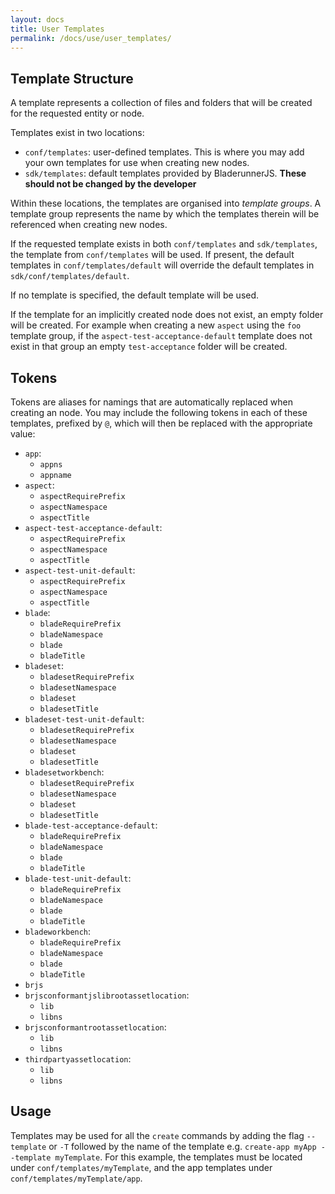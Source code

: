 ```yaml
---
layout: docs
title: User Templates
permalink: /docs/use/user_templates/
---
```


## Template Structure

A template represents a collection of files and folders that will be created for the requested entity or node.

Templates exist in two locations:

- `conf/templates`: user-defined templates. This is where you may add your own templates for use when creating new nodes.
- `sdk/templates`: default templates provided by BladerunnerJS. **These should not be changed by the developer**

Within these locations, the templates are organised into *template groups*. A template group represents the name by which the templates therein will be referenced when creating new nodes.

If the requested template exists in both `conf/templates` and `sdk/templates`, the template from `conf/templates` will be used. If present, the default templates in `conf/templates/default` will override the default templates in `sdk/conf/templates/default`.

If no template is specified, the default template will be used.

If the template for an implicitly created node does not exist, an empty folder will be created. For example when creating a new `aspect` using the `foo` template group, if the `aspect-test-acceptance-default` template does not exist in that group an empty `test-acceptance` folder will be created.

## Tokens
Tokens are aliases for namings that are automatically replaced when creating an node. You may include the following tokens in each of these templates, prefixed by `@`, which will then be replaced with the appropriate value:

- `app`:
	- `appns`
	- `appname`
- `aspect`:
	- `aspectRequirePrefix`
	- `aspectNamespace`
	- `aspectTitle`
- `aspect-test-acceptance-default`:
	- `aspectRequirePrefix`
	- `aspectNamespace`
	- `aspectTitle`
- `aspect-test-unit-default`:
	- `aspectRequirePrefix`
	- `aspectNamespace`
	- `aspectTitle`
- `blade`:
	- `bladeRequirePrefix`
	- `bladeNamespace`
	- `blade`
	- `bladeTitle`
- `bladeset`:
	- `bladesetRequirePrefix`
	- `bladesetNamespace`
	- `bladeset`
	- `bladesetTitle`
- `bladeset-test-unit-default`:
	- `bladesetRequirePrefix`
	- `bladesetNamespace`
	- `bladeset`
	- `bladesetTitle`
- `bladesetworkbench`:
	- `bladesetRequirePrefix`
	- `bladesetNamespace`
	- `bladeset`
	- `bladesetTitle`
- `blade-test-acceptance-default`:
	- `bladeRequirePrefix`
	- `bladeNamespace`
	- `blade`
	- `bladeTitle`
- `blade-test-unit-default`:
	- `bladeRequirePrefix`
	- `bladeNamespace`
	- `blade`
	- `bladeTitle`
- `bladeworkbench`:
	- `bladeRequirePrefix`
	- `bladeNamespace`
	- `blade`
	- `bladeTitle`
- `brjs`
- `brjsconformantjslibrootassetlocation`:
	- `lib`
	- `libns`
- `brjsconformantrootassetlocation`:
	- `lib`
	- `libns`
- `thirdpartyassetlocation`:
	- `lib`
	- `libns`

## Usage

Templates may be used for all the `create` commands by adding the flag `--template` or `-T` followed by the name of the template e.g. `create-app myApp --template myTemplate`. For this example, the templates must be located under `conf/templates/myTemplate`, and the app templates under `conf/templates/myTemplate/app`.
